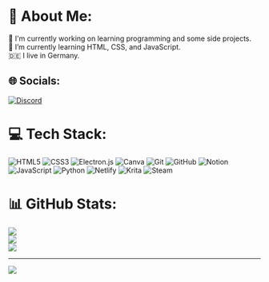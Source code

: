 # 💫 About Me:
🔭 I'm currently working on learning programming and some side projects.<br>🌱 I’m currently learning HTML, CSS, and JavaScript.<br>🇩🇪 I live in Germany.


## 🌐 Socials:
[![Discord](https://img.shields.io/badge/Discord-%237289DA.svg?logo=discord&logoColor=white)](https://discord.gg/https://discord.gg/WpStvHar) 

# 💻 Tech Stack:
![HTML5](https://img.shields.io/badge/html5-%23E34F26.svg?style=for-the-badge&logo=html5&logoColor=white) ![CSS3](https://img.shields.io/badge/css3-%231572B6.svg?style=for-the-badge&logo=css3&logoColor=white) ![Electron.js](https://img.shields.io/badge/Electron-191970?style=for-the-badge&logo=Electron&logoColor=white) ![Canva](https://img.shields.io/badge/Canva-%2300C4CC.svg?style=for-the-badge&logo=Canva&logoColor=white) ![Git](https://img.shields.io/badge/git-%23F05033.svg?style=for-the-badge&logo=git&logoColor=white) ![GitHub](https://img.shields.io/badge/github-%23121011.svg?style=for-the-badge&logo=github&logoColor=white) ![Notion](https://img.shields.io/badge/Notion-%23000000.svg?style=for-the-badge&logo=notion&logoColor=white) ![JavaScript](https://img.shields.io/badge/javascript-%23323330.svg?style=for-the-badge&logo=javascript&logoColor=%23F7DF1E) ![Python](https://img.shields.io/badge/python-3670A0?style=for-the-badge&logo=python&logoColor=ffdd54) ![Netlify](https://img.shields.io/badge/netlify-%23000000.svg?style=for-the-badge&logo=netlify&logoColor=#00C7B7) ![Krita](https://img.shields.io/badge/Krita-203759?style=for-the-badge&logo=krita&logoColor=EEF37B) ![Steam](https://img.shields.io/badge/steam-%23000000.svg?style=for-the-badge&logo=steam&logoColor=white)
# 📊 GitHub Stats:
![](https://github-readme-stats.vercel.app/api?username=lutz-stu&theme=dark&hide_border=false&include_all_commits=true&count_private=true)<br/>
![](https://github-readme-streak-stats.herokuapp.com/?user=lutz-stu&theme=dark&hide_border=false)<br/>
![](https://github-readme-stats.vercel.app/api/top-langs/?username=lutz-stu&theme=dark&hide_border=false&include_all_commits=true&count_private=true&layout=compact)

---
[![](https://visitcount.itsvg.in/api?id=lutz-stu&icon=0&color=0)](https://visitcount.itsvg.in)

<!-- Proudly created with GPRM ( https://gprm.itsvg.in ) -->